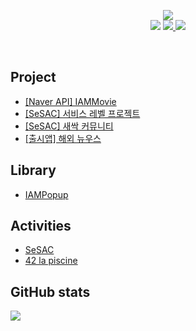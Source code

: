 
<p align='center'>
  <img src="https://capsule-render.vercel.app/api?type=soft&color=ffffff&height=40&text=iOS%20Developer&fontSize=30&animation=scaleIn&fontColor=auto" />
  <br>
  <img src="https://img.shields.io/badge/Swift-F29661?style=flat-square&logo=Swift&logoColor=white"/>
  </a>
  <a href="https://llan.tistory.com" target="_blank">
    <img src="https://img.shields.io/badge/Blog-FFBB00?style=flat-square&logo=Storyblok&logoColor=white"/>
  </a>
  <a href="mailto:camosss777@gmail.com" target="_blank">
    <img src="https://img.shields.io/badge/Gmail-d14836?style=flat-square&logo=Gmail&logoColor=white"/>
  </a>
</p>
<br>



<h2>Project</h2>

- [[Naver API] IAMMovie](https://github.com/camosss/MovieProject)
- [[SeSAC] 서비스 레벨 프로젝트](https://github.com/camosss/SeSAC_SPL)
- [[SeSAC] 새싹 커뮤니티](https://github.com/camosss/SSAC/tree/main/ssacFarm)
- [[출시앱] 해외 뉴우스](https://github.com/camosss/Overseas-News)

<h2>Library</h2>

- [IAMPopup](https://github.com/camosss/IAMPopup)

<h2>Activities</h2>

- [SeSAC](https://github.com/camosss/SSAC)
- [42 la piscine](https://github.com/camosss/42)



<h2>GitHub stats</h2>

[<img src="https://github-readme-streak-stats.herokuapp.com/?user=camosss&theme=default&hide_border=true&fire=e25822&currStreakLabel=e25822&dates=aaa&background=fff">](#bottom)


